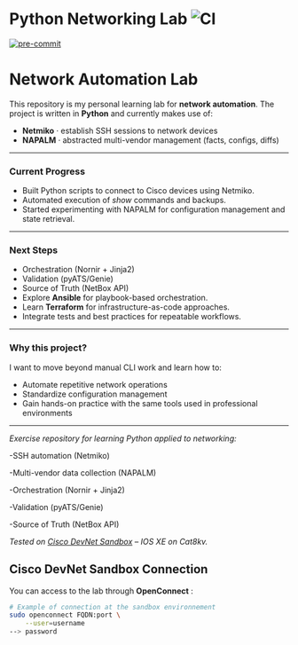 # Python Networking Lab  ![CI](https://github.com/Mamat078/python-networking-lab/actions/workflows/ci.yml/badge.svg)

[![pre-commit](https://img.shields.io/badge/pre--commit-enabled-brightgreen?logo=pre-commit&logoColor=white)](https://github.com/pre-commit/pre-commit)

# Network Automation Lab


This repository is my personal learning lab for **network automation**. The project is written in **Python** and currently makes use of:  

- **Netmiko** · establish SSH sessions to network devices  
- **NAPALM** · abstracted multi-vendor management (facts, configs, diffs)  

---

### Current Progress  
- Built Python scripts to connect to Cisco devices using Netmiko.  
- Automated execution of *show* commands and backups.  
- Started experimenting with NAPALM for configuration management and state retrieval.  

---

### Next Steps  
- Orchestration (Nornir + Jinja2)
- Validation (pyATS/Genie)
- Source of Truth (NetBox API)
- Explore **Ansible** for playbook-based orchestration.  
- Learn **Terraform** for infrastructure-as-code approaches.  
- Integrate tests and best practices for repeatable workflows.  

---

### Why this project?  
I want to move beyond manual CLI work and learn how to:  
- Automate repetitive network operations  
- Standardize configuration management  
- Gain hands-on practice with the same tools used in professional environments  


---
_Exercise repository for learning Python applied to networking:_

-SSH automation (Netmiko)

-Multi-vendor data collection (NAPALM)

-Orchestration (Nornir + Jinja2)

-Validation (pyATS/Genie)

-Source of Truth (NetBox API)

_Tested on [Cisco DevNet Sandbox](https://developer.cisco.com/site/sandbox/) – IOS XE on Cat8kv._  

## Cisco DevNet Sandbox Connection

You can access to the lab through **OpenConnect** :

```bash
# Example of connection at the sandbox environnement
sudo openconnect FQDN:port \
    --user=username
--> password
